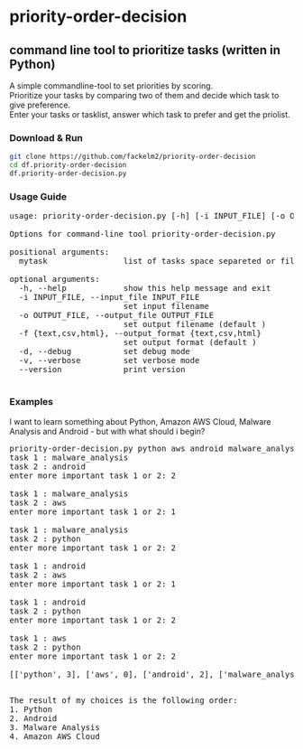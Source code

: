 # priority-order-decision
## command line tool to prioritize tasks (written in Python)
A simple commandline-tool to set priorities by scoring. <br>
Prioritize your tasks by comparing two of them and decide which task to give preference.<br>
Enter your tasks or tasklist, answer which task to prefer and get the priolist.

### Download & Run

```sh 
git clone https://github.com/fackelm2/priority-order-decision
cd df.priority-order-decision
df.priority-order-decision.py
```

### Usage Guide
<pre>
usage: priority-order-decision.py [-h] [-i INPUT_FILE] [-o OUTPUT_FILE] [-f {text,csv,html}] [-d] [-v] [--version] mytask [mytask ...]

Options for command-line tool priority-order-decision.py

positional arguments:
  mytask                list of tasks space separeted or filename [-i <filename>] with one task per line

optional arguments:
  -h, --help            show this help message and exit
  -i INPUT_FILE, --input_file INPUT_FILE
                        set input filename
  -o OUTPUT_FILE, --output_file OUTPUT_FILE
                        set output filename (default <console>)
  -f {text,csv,html}, --output_format {text,csv,html}
                        set output format (default <text>)
  -d, --debug           set debug mode
  -v, --verbose         set verbose mode
  --version             print version

</pre>


### Examples
I want to learn something about Python, Amazon AWS Cloud, Malware Analysis and Android - but with what should i begin?
<pre>
priority-order-decision.py python aws android malware_analysis
task 1 : malware_analysis
task 2 : android
enter more important task 1 or 2: 2

task 1 : malware_analysis
task 2 : aws
enter more important task 1 or 2: 1

task 1 : malware_analysis
task 2 : python
enter more important task 1 or 2: 2

task 1 : android
task 2 : aws
enter more important task 1 or 2: 1

task 1 : android
task 2 : python
enter more important task 1 or 2: 2

task 1 : aws
task 2 : python
enter more important task 1 or 2: 2

[['python', 3], ['aws', 0], ['android', 2], ['malware_analysis', 1]]

</pre>
<pre>
The result of my choices is the following order:
1. Python
2. Android
3. Malware Analysis
4. Amazon AWS Cloud
</pre>

